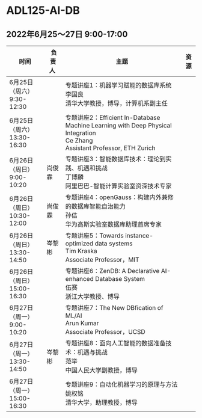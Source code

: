 # ADL125-AI-DB

## 2022年6月25～27日 9:00-17:00



| &nbsp; 时间  &nbsp;  | &nbsp;负责人&nbsp; | 主题                                                         | 资源 |
| --------- | ------ | ------------------------------------------------------------ | ---- |
| 6月25日（周六）<br>9:30-12:30 |        | 专题讲座1：机器学习赋能的数据库系统<br>李国良<br> 清华大学教授，博导，计算机系副主任     |      |
| 6月25日（周六）<br>13:30-16:30 |        | 专题讲座2：Efficient In-Database Machine Learning with Deep Physical Integration<br>Ce Zhang <br>Assistant Professor, ETH Zurich  |      |
| 6月26日（周日）<br> 9:00-10:20 | 尚俊霖 | 专题讲座3：智能数据库技术：理论到实践、机遇和挑战<br>丁博麟  <br>阿里巴巴-智能计算实验室资深技术专家  |      |
| 6月26日（周日）<br> 10:30-12:00 | 尚俊霖 | 专题讲座4：openGauss：构建内外兼修的数据库智能自治能力<br>孙佶  <br>华为高斯实验室数据库助理首席专家  |      |
| 6月26日（周日）<br> 13:30-14:50 | 岑黎彬 | 专题讲座5：Towards instance-optimized data systems<br>Tim Kraska  <br>Associate Professor，MIT  |      |
| 6月26日（周日）<br> 15:00-16:30 |        | 专题讲座6：ZenDB: A Declarative AI-enhanced Database System <br>伍赛  <br> 浙江大学教授、博导  |      |
| 6月27日（周一）<br> 9:00-10:20 |        | 专题讲座7：The New DBfication of ML/AI<br>Arun Kumar  <br>Associate Professor，UCSD  |      |
| 6月27日（周一）<br> 13:30-14:50 | 岑黎彬 | 专题讲座8：面向人工智能的数据准备技术：机遇与挑战<br>范举  <br>中国人民大学副教授，博导  |      |
| 6月27日（周一）<br> 15:00-16:30 |        | 专题讲座9：自动化机器学习的原理与方法<br>姚权铭  <br>清华大学，助理教授，博导  |      |
